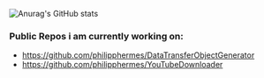 ![Anurag's GitHub stats](https://github-readme-stats.vercel.app/api?username=philipphermes&show_icons=true&theme=dark)

### Public Repos i am currently working on:
* https://github.com/philipphermes/DataTransferObjectGenerator
* https://github.com/philipphermes/YouTubeDownloader
